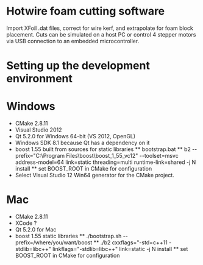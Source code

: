 # Hotwire foam cutting software

Import XFoil .dat files, correct for wire kerf, and extrapolate for foam block placement.
Cuts can be simulated on a host PC or control 4 stepper motors via USB connection to an 
embedded microcontroller.

# Setting up the development environment

# Windows
* CMake 2.8.11
* Visual Studio 2012
* Qt 5.2.0 for Windows 64-bit (VS 2012, OpenGL)
* Windows SDK 8.1 because Qt has a dependency on it
* boost 1.55 built from sources for static libraries
** bootstrap.bat
** b2 --prefix="C:\Program Files\boost\boost_1_55_vc12"   --toolset=msvc address-model=64 link=static threading=multi runtime-link=shared -j N install
** set BOOST_ROOT in CMake for configuration
* Select Visual Studio 12 Win64 generator for the CMake project.

# Mac
* CMake 2.8.11
* XCode ?
* Qt 5.2.0 for Mac
* boost 1.55 static libraries
** ./bootstrap.sh --prefix=/where/you/want/boost
** ./b2 cxxflags="-std=c++11 -stdlib=libc++" linkflags="-stdlib=libc++" link=static -j N install
** set BOOST_ROOT in CMake for configuration
